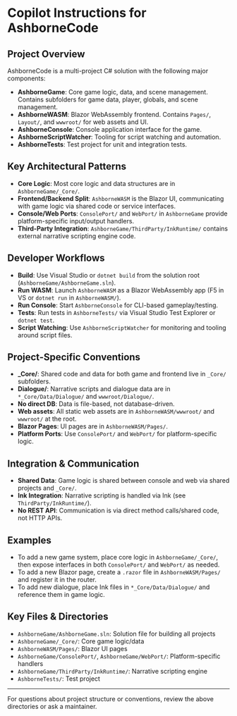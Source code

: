 # Copilot Instructions for AshborneCode

## Project Overview
AshborneCode is a multi-project C# solution with the following major components:
- **AshborneGame**: Core game logic, data, and scene management. Contains subfolders for game data, player, globals, and scene management.
- **AshborneWASM**: Blazor WebAssembly frontend. Contains `Pages/`, `Layout/`, and `wwwroot/` for web assets and UI.
- **AshborneConsole**: Console application interface for the game.
- **AshborneScriptWatcher**: Tooling for script watching and automation.
- **AshborneTests**: Test project for unit and integration tests.

## Key Architectural Patterns
- **Core Logic**: Most core logic and data structures are in `AshborneGame/_Core/`.
- **Frontend/Backend Split**: `AshborneWASM` is the Blazor UI, communicating with game logic via shared code or service interfaces.
- **Console/Web Ports**: `ConsolePort/` and `WebPort/` in `AshborneGame` provide platform-specific input/output handlers.
- **Third-Party Integration**: `AshborneGame/ThirdParty/InkRuntime/` contains external narrative scripting engine code.

## Developer Workflows
- **Build**: Use Visual Studio or `dotnet build` from the solution root (`AshborneGame/AshborneGame.sln`).
- **Run WASM**: Launch `AshborneWASM` as a Blazor WebAssembly app (F5 in VS or `dotnet run` in `AshborneWASM/`).
- **Run Console**: Start `AshborneConsole` for CLI-based gameplay/testing.
- **Tests**: Run tests in `AshborneTests/` via Visual Studio Test Explorer or `dotnet test`.
- **Script Watching**: Use `AshborneScriptWatcher` for monitoring and tooling around script files.

## Project-Specific Conventions
- **_Core/**: Shared code and data for both game and frontend live in `_Core/` subfolders.
- **Dialogue/**: Narrative scripts and dialogue data are in `*_Core/Data/Dialogue/` and `wwwroot/Dialogue/`.
- **No direct DB**: Data is file-based, not database-driven.
- **Web assets**: All static web assets are in `AshborneWASM/wwwroot/` and `wwwroot/` at the root.
- **Blazor Pages**: UI pages are in `AshborneWASM/Pages/`.
- **Platform Ports**: Use `ConsolePort/` and `WebPort/` for platform-specific logic.

## Integration & Communication
- **Shared Data**: Game logic is shared between console and web via shared projects and `_Core/`.
- **Ink Integration**: Narrative scripting is handled via Ink (see `ThirdParty/InkRuntime/`).
- **No REST API**: Communication is via direct method calls/shared code, not HTTP APIs.

## Examples
- To add a new game system, place core logic in `AshborneGame/_Core/`, then expose interfaces in both `ConsolePort/` and `WebPort/` as needed.
- To add a new Blazor page, create a `.razor` file in `AshborneWASM/Pages/` and register it in the router.
- To add new dialogue, place Ink files in `*_Core/Data/Dialogue/` and reference them in game logic.

## Key Files & Directories
- `AshborneGame/AshborneGame.sln`: Solution file for building all projects
- `AshborneGame/_Core/`: Core game logic/data
- `AshborneWASM/Pages/`: Blazor UI pages
- `AshborneGame/ConsolePort/`, `AshborneGame/WebPort/`: Platform-specific handlers
- `AshborneGame/ThirdParty/InkRuntime/`: Narrative scripting engine
- `AshborneTests/`: Test project

---

For questions about project structure or conventions, review the above directories or ask a maintainer.
